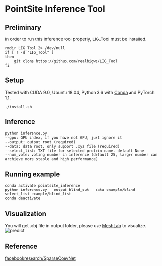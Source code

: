 # PointSite Inference Tool

## Preliminary

In order to run this inference tool properly, LIG_Tool must be installed.

```
rmdir LIG_Tool 2> /dev/null
if [ ! -d "LIG_Tool" ]
then
	git clone https://github.com/realbigws/LIG_Tool
fi
```


## Setup

Tested with CUDA 9.0, Ubuntu 18.04, Python 3.6 with [Conda](https://www.anaconda.com/) and PyTorch 1.1.

```
./install.sh
```

## Inference
 ```
python inference.py 
--gpu: GPU index, if you have not GPU, just ignore it
--output: output root (required)
--data: data root, only support .xyz file (required)
--select_list: TXT file for selected protein name, default None
--num_vote: voting number in inference (default 25, larger number can archieve more stable and high performance)
```

## Running example
```
conda activate pointsite_inference
python inference.py --output blind_out --data example/blind --select_list example/blind_list
conda deactivate
```

## Visualization
You will get .obj file in output folder, please use [MeshLab](http://www.meshlab.net/) to visualize.
![predict](https://raw.githubusercontent.com/PointSite/PointSite_Inference/master/example/result.png)

## Reference
[facebookresearch/SparseConvNet](https://github.com/facebookresearch/SparseConvNet/tree/master/)

